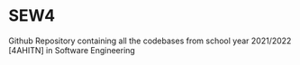# SEW4
Github Repository containing all the codebases from school year 2021/2022 [4AHITN] in Software Engineering

